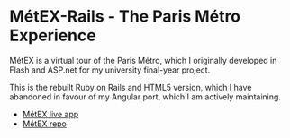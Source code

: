 # MétEX-Rails - The Paris Métro Experience

MétEX is a virtual tour of the Paris Métro, which I originally developed in Flash and ASP.net for my university final-year project.

This is the rebuilt Ruby on Rails and HTML5 version, which I have abandoned in favour of my Angular port, which I am actively maintaining.

* [MétEX live app](https://www.metex.app/)
* [MétEX repo](https://github.com/PkerUNO/MetEX)

